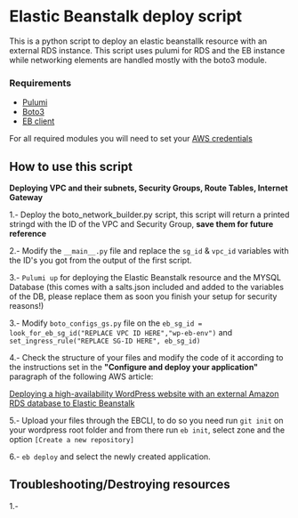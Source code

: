 # Elastic Beanstalk deploy script
This is a python script to deploy an elastic beanstallk resource with an external RDS instance.
This script uses pulumi for RDS and the EB instance while networking elements are handled mostly with the boto3 module.

### Requirements
* [Pulumi](https://www.pulumi.com/docs/get-started/aws/)
* [Boto3](https://boto3.amazonaws.com/v1/documentation/api/latest/guide/quickstart.html)
* [EB client](https://github.com/aws/aws-elastic-beanstalk-cli-setup)

For all required modules you will need to set your [AWS credentials](https://www.pulumi.com/docs/get-started/aws/begin/) 

## How to use this script 

**Deploying VPC and their subnets, Security Groups, Route Tables, Internet Gateway**

1.- Deploy the boto_network_builder.py script, this script will return a printed stringd with the ID of the VPC and Security Group, **save them for future reference**

2.- Modify the `__main__.py` file and replace the `sg_id` & `vpc_id` variables with the ID's you got from the output of the first script.

3.- `Pulumi up` for deploying the Elastic Beanstalk resource and the MYSQL Database (this comes with a salts.json included and added to the variables of the DB, please replace them as soon you finish your setup for security reasons!)


3.- Modify `boto_configs_gs.py` file on the `eb_sg_id = look_for_eb_sg_id("REPLACE VPC ID HERE","wp-eb-env")` and `set_ingress_rule("REPLACE SG-ID HERE", eb_sg_id)`

4.- Check the structure of your files and modify the code of it according to the instructions set in the **"Configure and deploy your application"** paragraph of the following AWS article:

[Deploying a high-availability WordPress website with an external Amazon RDS database to Elastic Beanstalk](https://docs.aws.amazon.com/elasticbeanstalk/latest/dg/php-hawordpress-tutorial.html#php-wordpress-tutorial-deploy)

5.- Upload your files through the EBCLI, to do so you need run `git init` on your wordpress root folder and from there run `eb init`, select zone and the option `[Create a new repository]`

 6.- `eb deploy` and select the newly created application.


## Troubleshooting/Destroying resources

1.- 